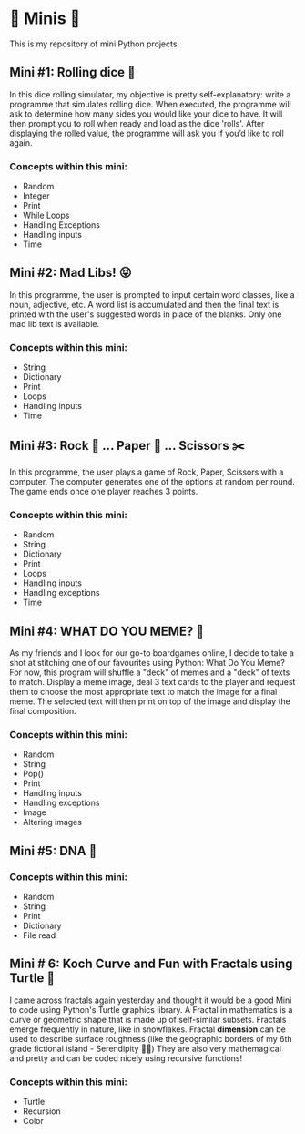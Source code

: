 # :candy: Minis :candy:
This is my repository of mini Python projects.

## Mini #1: Rolling dice :game_die:
In this dice rolling simulator, my objective is pretty self-explanatory: write a programme that simulates rolling dice. 
When executed, the programme will ask to determine how many sides you would like your dice to have. It will then prompt you to roll when ready and load as the dice 'rolls'. After displaying the rolled value, the programme will ask you if you’d like to roll again. 

### Concepts within this mini:
- Random
- Integer
- Print
- While Loops
- Handling Exceptions
- Handling inputs
- Time

## Mini #2: Mad Libs! :stuck_out_tongue_closed_eyes:
In this programme, the user is prompted to input certain word classes, like a noun, adjective, etc. A word list is accumulated and then the final text is printed with the user's suggested words in place of the blanks. Only one mad lib text is available.

### Concepts within this mini:
- String
- Dictionary
- Print
- Loops
- Handling inputs
- Time

## Mini #3: Rock :gem: ... Paper :page_facing_up: ... Scissors :scissors:
In this programme, the user plays a game of Rock, Paper, Scissors with a computer. The computer generates one of the options at random per round. The game ends once one player reaches 3 points. 

### Concepts within this mini:
- Random
- String
- Dictionary
- Print
- Loops
- Handling inputs
- Handling exceptions
- Time

## Mini #4: WHAT DO YOU MEME? :speech_balloon:
As my friends and I look for our go-to boardgames online, I decide to take a shot at stitching one of our favourites using Python: What Do You Meme? For now, this program will shuffle a "deck" of memes and a "deck" of texts to match. Display a meme image, deal 3 text cards to the player and request them to choose the most appropriate text to match the image for a final meme. The selected text will then print on top of the image and display the final composition.

### Concepts within this mini:
- Random
- String
- Pop()
- Print
- Handling inputs
- Handling exceptions
- Image
- Altering images

## Mini #5: DNA :microscope:


### Concepts within this mini:
- Random
- String
- Print
- Dictionary
- File read

## Mini # 6: Koch Curve and Fun with Fractals using Turtle :turtle:
I came across fractals again yesterday and thought it would be a good Mini to code using Python's Turtle graphics library. A Fractal in mathematics is a curve or geometric shape that is made up of self-similar subsets. Fractals emerge frequently in nature, like in snowflakes. Fractal __dimension__ can be used to describe surface roughness (like the geographic borders of my 6th grade fictional island - Serendipity :woman_facepalming:) They are also very mathemagical and pretty and can be coded nicely using recursive functions!

### Concepts within this mini:
- Turtle
- Recursion
- Color


